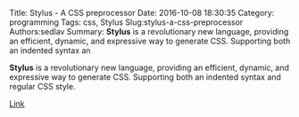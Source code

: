 Title: Stylus - A CSS preprocessor
Date: 2016-10-08 18:30:35
Category: programming
Tags: css, Stylus
Slug:stylus-a-css-preprocessor
Authors:sedlav
Summary: **Stylus** is a revolutionary new language, providing an efficient, dynamic, and expressive way to generate CSS. Supporting both an indented syntax an

**Stylus** is a revolutionary new language, providing an efficient, dynamic, and expressive way to generate CSS. Supporting both an indented syntax and regular CSS style.

[Link](http://stylus-lang.com/)

